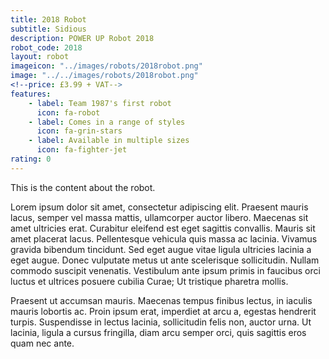 ```yaml
---
title: 2018 Robot
subtitle: Sidious
description: POWER UP Robot 2018
robot_code: 2018
layout: robot
imageicon: "../images/robots/2018robot.png"
image: "../../images/robots/2018robot.png"
<!--price: £3.99 + VAT-->
features:
    - label: Team 1987's first robot
      icon: fa-robot
    - label: Comes in a range of styles
      icon: fa-grin-stars
    - label: Available in multiple sizes
      icon: fa-fighter-jet
rating: 0
---
```


This is the content about the robot.

Lorem ipsum dolor sit amet, consectetur adipiscing elit. Praesent mauris lacus, semper vel massa mattis, ullamcorper auctor libero. Maecenas sit amet ultricies erat. Curabitur eleifend est eget sagittis convallis. Mauris sit amet placerat lacus. Pellentesque vehicula quis massa ac lacinia. Vivamus gravida bibendum tincidunt. Sed eget augue vitae ligula ultricies lacinia a eget augue. Donec vulputate metus ut ante scelerisque sollicitudin. Nullam commodo suscipit venenatis. Vestibulum ante ipsum primis in faucibus orci luctus et ultrices posuere cubilia Curae; Ut tristique pharetra mollis. 

Praesent ut accumsan mauris. Maecenas tempus finibus lectus, in iaculis mauris lobortis ac. Proin ipsum erat, imperdiet at arcu a, egestas hendrerit turpis. Suspendisse in lectus lacinia, sollicitudin felis non, auctor urna. Ut lacinia, ligula a cursus fringilla, diam arcu semper orci, quis sagittis eros quam nec ante.
